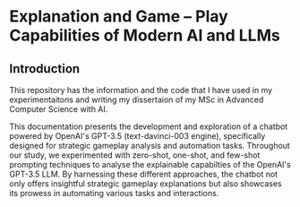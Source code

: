 # Explanation and Game – Play Capabilities of Modern AI and LLMs

## Introduction

This repository has the information and the code that I have used in my experimentaitons and writing my dissertaion of my MSc in Advanced Computer Science with AI. 

This documentation presents the development and exploration of a chatbot powered by OpenAI's GPT-3.5 (text-davinci-003 engine), specifically designed for strategic gameplay analysis and automation tasks. Throughout our study, we experimented with zero-shot, one-shot, and few-shot prompting techniques to analyse the explainable capabilties of the OpenAI's GPT-3.5 LLM. By harnessing these different approaches, the chatbot not only offers insightful strategic gameplay explanations but also showcases its prowess in automating various tasks and interactions.
